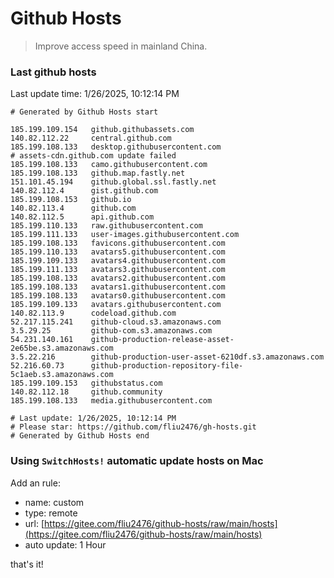 # Github Hosts

> Improve access speed in mainland China.

### Last github hosts

Last update time: 1/26/2025, 10:12:14 PM

```base
# Generated by Github Hosts start 

185.199.109.154   github.githubassets.com
140.82.112.22     central.github.com
185.199.108.133   desktop.githubusercontent.com
# assets-cdn.github.com update failed
185.199.108.133   camo.githubusercontent.com
185.199.108.133   github.map.fastly.net
151.101.45.194    github.global.ssl.fastly.net
140.82.112.4      gist.github.com
185.199.108.153   github.io
140.82.113.4      github.com
140.82.112.5      api.github.com
185.199.110.133   raw.githubusercontent.com
185.199.111.133   user-images.githubusercontent.com
185.199.108.133   favicons.githubusercontent.com
185.199.110.133   avatars5.githubusercontent.com
185.199.109.133   avatars4.githubusercontent.com
185.199.111.133   avatars3.githubusercontent.com
185.199.108.133   avatars2.githubusercontent.com
185.199.108.133   avatars1.githubusercontent.com
185.199.108.133   avatars0.githubusercontent.com
185.199.109.133   avatars.githubusercontent.com
140.82.113.9      codeload.github.com
52.217.115.241    github-cloud.s3.amazonaws.com
3.5.29.25         github-com.s3.amazonaws.com
54.231.140.161    github-production-release-asset-2e65be.s3.amazonaws.com
3.5.22.216        github-production-user-asset-6210df.s3.amazonaws.com
52.216.60.73      github-production-repository-file-5c1aeb.s3.amazonaws.com
185.199.109.153   githubstatus.com
140.82.112.18     github.community
185.199.108.133   media.githubusercontent.com

# Last update: 1/26/2025, 10:12:14 PM
# Please star: https://github.com/fliu2476/gh-hosts.git
# Generated by Github Hosts end
```

### Using `SwitchHosts!` automatic update hosts on Mac
Add an rule:
- name: custom
- type: remote
- url: [https://gitee.com/fliu2476/github-hosts/raw/main/hosts](https://gitee.com/fliu2476/github-hosts/raw/main/hosts)
- auto update: 1 Hour

that's it!

